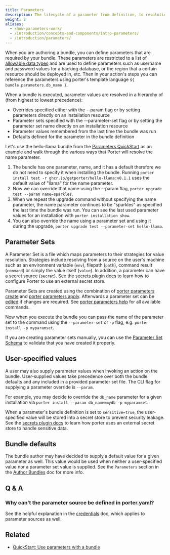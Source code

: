 ```yaml
---
title: Parameters
description: The lifecycle of a parameter from definition, to resolution, and finally injection at runtime
weight: 2
aliases:
  - /how-parameters-work/
  - /introduction/concepts-and-components/intro-parameters/
  - /introduction/parameters/
---
```


When you are authoring a bundle, you can define parameters that are required by
your bundle. These parameters are restricted to a list of [allowable data
types](/docs/bundle/manifest) and are used to define parameters such as
username and password values for a backing database, or the region that a
certain resource should be deployed in, etc. Then in your action's steps you can
reference the parameters using porter's template language `${
bundle.parameters.db_name }`.

When a bundle is executed, parameter values are resolved in a hierarchy of (from highest to lowest precedence):

- Overrides specified either with the \--param flag or by setting parameters directly on an installation resource
- Parameter sets specified with the \--parameter-set flag or by setting the parameter set name directly on an installation resource
- Parameter values remembered from the last time the bundle was run
- Defaults defined for the parameter in the bundle definition

Let's use the hello-llama bundle from the [Parameters QuickStart](/docs/quickstart/parameters/) as an example and walk through the various ways that Porter will resolve the name parameter.

1. The bundle has one parameter, name, and it has a default therefore we do not need to specify it when installing the bundle. Running `porter install test -r ghcr.io/getporter/hello-llama:v0.1.1` uses the default value of "llama" for the name parameter.
2. Now we can override that name using the \--param flag, `porter upgrade test --param name=sparkles`.
3. When we repeat the upgrade command without specifying the name parameter, the name parameter continues to be "sparkles" as specified the last time the bundle was run. You can see the last used parameter values for an installation with `porter installation show`.
4. You can also override the name using a parameter set and using it during the upgrade, `porter upgrade test --parameter-set hello-llama`.

## Parameter Sets

A Parameter Set is a file which maps parameters to their strategies for value
resolution. Strategies include resolving from a source on the user's machine
such as an environment variable (`env`), filepath (`path`), command result
(`command`) or simply the value itself (`value`). In addition, a parameter
can have a secret source (`secret`). See the [secrets
plugin docs](/plugins/types/#secrets) to learn how to configure Porter to use
an external secret store.

Parameter Sets are created using the combination of [porter parameters create](/docs/references/cli/parameters/create)
and [porter parameters apply](/docs/references/cli/parameters/apply).
Afterwards a parameter set can be [edited](/docs/references/cli/parameters/edit) if changes are required.
See [porter parameters help](/docs/references/cli/parameters/) for all available commands.

Now when you execute the bundle you can pass the name of the parameter set to
the command using the `--parameter-set` or `-p` flag, e.g.
`porter install -p myparamset`.

If you are creating parameter sets manually, you can use the [Parameter Set Schema]
to validate that you have created it properly.

[Parameter Set Schema]: https://github.com/getporter/porter/blob/main/pkg/schema/parameter-set.schema.json

## User-specified values

A user may also supply parameter values when invoking an action on the bundle.
User-supplied values take precedence over both the bundle defaults and any
included in a provided parameter set file. The CLI flag for supplying a
parameter override is `--param`.

For example, you may decide to override the `db_name` parameter for a given
installation via `porter install --param db_name=mydb -p myparamset`.

When a parameter's bundle definition is set to `sensitive=true`, the user-specified
value will be stored into a secret store to prevent security leakage. See the [secrets
plugin docs](/plugins/types/#secrets) to learn how porter uses an external secret store
to handle sensitive data.

## Bundle defaults

The bundle author may have decided to supply a default value for a given
parameter as well. This value would be used when neither a user-specified
value nor a parameter set value is supplied. See the `Parameters` section in
the [Author Bundles](/docs/bundle/manifest) doc for more info.

## Q & A

### Why can't the parameter source be defined in porter.yaml?

See the helpful explanation in the [credentials](/docs/introduction/concepts-and-components/intro-credentials/) doc, which
applies to parameter sources as well.

[create]: /docs/references/cli/parameters/create/
[apply]: /docs/references/cli/parameters/apply/
[edit]: /docs/references/cli/parameters/edit/

## Related

- [QuickStart: Use parameters with a bundle](/docs/quickstart/parameters/)
